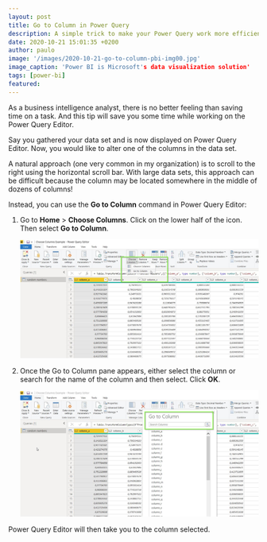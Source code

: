 ```yaml
---
layout: post
title: Go to Column in Power Query
description: A simple trick to make your Power Query work more efficient
date: 2020-10-21 15:01:35 +0200
author: paulo
image: '/images/2020-10-21-go-to-column-pbi-img00.jpg'
image_caption: 'Power BI is Microsoft's data visualization solution'
tags: [power-bi]
featured:
---
```


As a business intelligence analyst, there is no better feeling than saving time on a task. And this tip will save you some time while working on the Power Query Editor. 

Say you gathered your data set and is now displayed on Power Query Editor. Now, you would like to alter one of the columns in the data set.  

A natural approach (one very common in my organization) is to scroll to the right using the horizontal scroll bar. With large data sets, this approach can be difficult because the column may be located somewhere in the middle of dozens of columns!  

Instead, you can use the **Go to Column** command in Power Query Editor: 

1. Go to **Home** > **Choose Columns**. Click on the lower half of the icon. Then select **Go to Column**. 

	![2020-10-21-go-to-column-pbi-img03](/images/2020-10-21-go-to-column-pbi-img03.jpg)

2. Once the Go to Column pane appears, either select the column or search for the name of the column and then select. Click **OK**.

	![2020-10-21-go-to-column-pbi-img04.jpg](/images/2020-10-21-go-to-column-pbi-img04.jpg)

Power Query Editor will then take you to the column selected.
